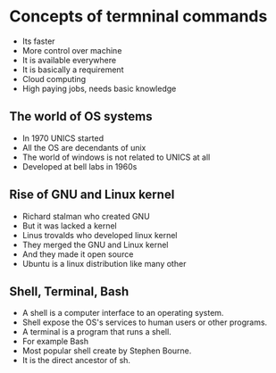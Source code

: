 # Concepts of termninal commands

- Its faster
- More control over machine
- It is available everywhere
- It is basically a requirement
- Cloud computing
- High paying jobs, needs basic knowledge

## The world of OS systems

- In 1970 UNICS started
- All the OS are decendants of unix
- The world of windows is not related to UNICS at all
- Developed at bell labs in 1960s

## Rise of GNU and Linux kernel

- Richard stalman who created GNU
- But it was lacked a kernel
- Linus trovalds who developed linux kernel
- They merged the GNU and Linux kernel
- And they made it open source
- Ubuntu is a linux distribution like many other

## Shell, Terminal, Bash

- A shell is a computer interface to an operating system.
- Shell expose the OS's services to human users or other programs.
- A terminal is a program that runs a shell.
- For example Bash
- Most popular shell create by Stephen Bourne.
- It is the direct ancestor of sh.
